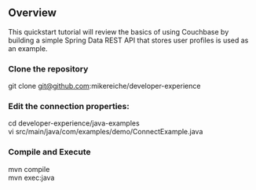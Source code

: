 

## Overview
This quickstart tutorial will review the basics of using Couchbase by building a simple Spring Data REST API that stores user profiles is used as an example.

### Clone the repository

git clone git@github.com:mikereiche/developer-experience

### Edit the connection properties:

cd developer-experience/java-examples  
vi src/main/java/com/examples/demo/ConnectExample.java

### Compile and Execute 

mvn compile   
mvn exec:java


